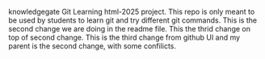 knowledgegate Git Learning html-2025 project.
This repo is only meant to be used by students to learn git and try different git commands.
This is the second change we are doing in the readme file.
This the thrid change on top of second change.
This is the third change from github UI and my parent is the second change, with some confilicts.

